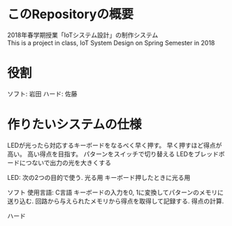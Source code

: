 # このRepositoryの概要
2018年春学期授業「IoTシステム設計」の制作システム  
This is a project in class, IoT System Design on Spring Semester in 2018

# 役割
ソフト: 岩田
ハード: 佐藤

# 作りたいシステムの仕様
LEDが光ったら対応するキーボードをなるべく早く押す。
早く押すほど得点が高い。
高い得点を目指す。
パターンをスイッチで切り替える
LEDをブレッドボードにつないで出力の光を大きくする

LED: 次の2つの目的で使う.
光る用
キーボード押したときに光る用

ソフト
使用言語: C言語
キーボードの入力を0, 1に変換してパターンのメモリに送り込む.
回路から与えられたメモリから得点を取得して記録する.
得点の計算.

ハード


